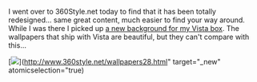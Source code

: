 I went over to 360Style.net today to find that it has been totally redesigned... same great content, much easier to find your way around. While I was there I picked up [a new background for my Vista box](http://www.360style.net/wallpapers28.html). The wallpapers that ship with Vista are beautiful, but they can't compare with this...

[<img src="http://www.360style.net/wallpapers/28/thumb_10.jpg" />](http://www.360style.net/wallpapers28.html" target="_new" atomicselection="true)